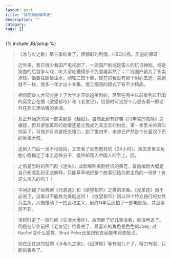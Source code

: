 ```yaml
---
layout: post
title: "我的美剧编年史"
description: ""
category: 
tags: []
---
```

{% include JB/setup %}


>《冰与火之歌》第三季结束了，很精彩的剧情，HBO出品，质量的保证！
  
>近年来，我已很少看国产电视剧了，一则国产剧或是雷人的抗日神剧，或是狗血的后宫争斗戏，听大家吐槽得多不免意趣索然了；二则国产剧为了多卖点钱，偏要往剧情注水，动辄三四十集，现在的我没有那个耐心去追。美剧就不一样，很多一年才出十多集，慢工细活的模式下有不少精品。
  
  <!--more-->
  
>相信同龄人大部分是上了大学才开始追美剧的，尽管在高中以前看到过TVB的英文台在播《欲望都市》和《老友记》，但那时可没那个心思去看一群老外在那叽里咕噜的表演。
  
>真正开始追的第一部美剧是《越狱》。虽然此剧有抄袭《肖申克的救赎》之嫌疑，但其紧张离奇的剧情还是让我成为其忠实的粉丝。第一季里米帅真叫帅呆了，可惜岁月真是把杀猪刀，到了第四季，米帅已俨然是个长着双下巴的发福大叔。
  
>追剧入门后一发不可收拾，又去看了反恐题材的《24小时》，第五季里主角鲍小强搞定了本土恐怖分子，最终却落入中国人的手上，囧。
  
>之后是当时的热门剧《迷失》，此剧堪称美剧挖坑的典范，最后编剧大概是自己都凌乱到无法解释，只能草草地把整个故事归结为男主角的一场梦！有这么坑人的吗？！
  
>中间还翻了经典剧《兄弟连》和《欲望都市》之类的来看。《兄弟连》自不必说了，没看过不能称为美剧迷阿！《欲望都市》则以四个特立独行的女性为主角，大概推动了一把女权主义，剧终N年后还拍了一部电影版，并且票房不菲。
  
>读研时追了一段时间《生活大爆炸》，后面断了好几集没看，就没再追了。倒是在毕业前把《老友记》给看完了，最喜欢的角色是色色的Joey; 对Rachel没什么感觉，Brad Peter还是跟安吉丽娜朱莉更配点。
  
>现在还在追的就剩《冰与火之歌》，《纸牌屋》等有限几个了，精力有限，只能挑着看了。